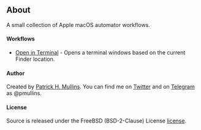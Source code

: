 ## About
A small collection of Apple macOS automator workflows.

#### Workflows
- [Open in Terminal](https://github.com/phmullins/Automator/tree/master/com.geektonium.terminal.automator) - Opens a terminal windows based on the current Finder location. 

#### Author
Created by [Patrick H. Mullins](http://www.pmullins.net/about). You can find me on  [Twitter](https://twitter.com/phmullins) and on [Telegram](https://telegram.org/) as @pmullins.

#### License
Source is released under the FreeBSD (BSD-2-Clause) License [license](license.md).